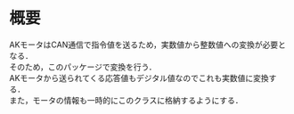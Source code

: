# 概要
AKモータはCAN通信で指令値を送るため，実数値から整数値への変換が必要となる．  
そのため，このパッケージで変換を行う．  
AKモータから送られてくる応答値もデジタル値なのでこれも実数値に変換する．  
また，モータの情報も一時的にこのクラスに格納するようにする．
